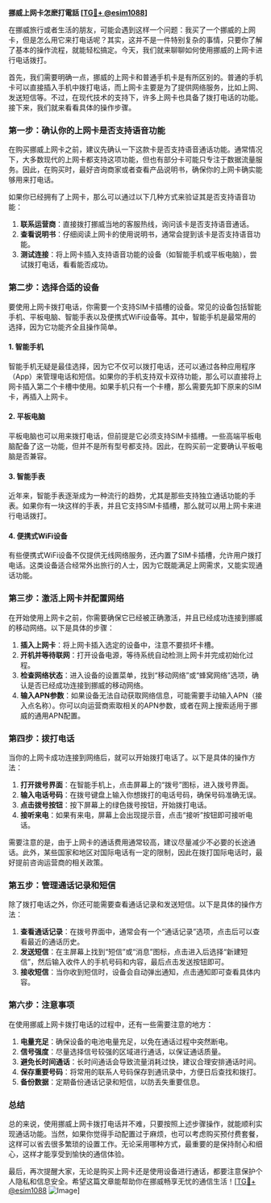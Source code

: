 **挪威上网卡怎麽打電話 [[TG💪+ @esim1088](https://t.me/s/esim1088)]**

在挪威旅行或者生活的朋友，可能会遇到这样一个问题：我买了一个挪威的上网卡，但是怎么用它来打电话呢？其实，这并不是一件特别复杂的事情，只要你了解了基本的操作流程，就能轻松搞定。今天，我们就来聊聊如何使用挪威的上网卡进行电话拨打。

首先，我们需要明确一点，挪威的上网卡和普通手机卡是有所区别的。普通的手机卡可以直接插入手机中拨打电话，而上网卡主要是为了提供网络服务，比如上网、发送短信等。不过，在现代技术的支持下，许多上网卡也具备了拨打电话的功能。接下来，我们就来看看具体的操作步骤。

### 第一步：确认你的上网卡是否支持语音功能

在购买挪威上网卡之前，建议先确认一下这款卡是否支持语音通话功能。通常情况下，大多数现代的上网卡都支持这项功能，但也有部分卡可能只专注于数据流量服务。因此，在购买时，最好咨询商家或者查看产品说明书，确保你的上网卡确实能够用来打电话。

如果你已经拥有了上网卡，那么可以通过以下几种方式来验证其是否支持语音功能：

1. **联系运营商**：直接拨打挪威当地的客服热线，询问该卡是否支持语音通话。
2. **查看说明书**：仔细阅读上网卡的使用说明书，通常会提到该卡是否支持语音功能。
3. **测试连接**：将上网卡插入支持语音功能的设备（如智能手机或平板电脑），尝试拨打电话，看看能否成功。

### 第二步：选择合适的设备

要使用上网卡拨打电话，你需要一个支持SIM卡插槽的设备。常见的设备包括智能手机、平板电脑、智能手表以及便携式WiFi设备等。其中，智能手机是最常用的选择，因为它功能齐全且操作简单。

#### 1. 智能手机
智能手机无疑是最佳选择，因为它不仅可以拨打电话，还可以通过各种应用程序（App）来管理电话和短信。如果你的手机支持双卡双待功能，那么可以直接将上网卡插入第二个卡槽中使用。如果手机只有一个卡槽，那么需要先卸下原来的SIM卡，再插入上网卡。

#### 2. 平板电脑
平板电脑也可以用来拨打电话，但前提是它必须支持SIM卡插槽。一些高端平板电脑配备了这一功能，但并不是所有型号都支持。因此，在购买前一定要确认平板电脑是否兼容。

#### 3. 智能手表
近年来，智能手表逐渐成为一种流行的趋势，尤其是那些支持独立通话功能的手表。如果你有一块这样的手表，并且它支持SIM卡插槽，那么就可以用上网卡来进行电话拨打。

#### 4. 便携式WiFi设备
有些便携式WiFi设备不仅提供无线网络服务，还内置了SIM卡插槽，允许用户拨打电话。这类设备适合经常外出旅行的人士，因为它既能满足上网需求，又能实现通话功能。

### 第三步：激活上网卡并配置网络

在开始使用上网卡之前，你需要确保它已经被正确激活，并且已经成功连接到挪威的移动网络。以下是具体的步骤：

1. **插入上网卡**：将上网卡插入选定的设备中，注意不要损坏卡槽。
2. **开机并等待联网**：打开设备电源，等待系统自动检测上网卡并完成初始化过程。
3. **检查网络状态**：进入设备的设置菜单，找到“移动网络”或“蜂窝网络”选项，确认是否已经成功连接到挪威的移动网络。
4. **输入APN参数**：如果设备无法自动获取网络信息，可能需要手动输入APN（接入点名称）。你可以向运营商索取相关的APN参数，或者在网上搜索适用于挪威的通用APN配置。

### 第四步：拨打电话

当你的上网卡成功连接到网络后，就可以开始拨打电话了。以下是具体的操作方法：

1. **打开拨号界面**：在智能手机上，点击屏幕上的“拨号”图标，进入拨号界面。
2. **输入电话号码**：在拨号键盘上输入你想拨打的电话号码，确保号码准确无误。
3. **点击拨号按钮**：按下屏幕上的绿色拨号按钮，开始拨打电话。
4. **接听来电**：如果有来电，屏幕上会出现提示音，点击“接听”按钮即可接听电话。

需要注意的是，由于上网卡的通话费用通常较高，建议尽量减少不必要的长途通话。此外，某些国家和地区对国际电话有一定的限制，因此在拨打国际电话时，最好提前咨询运营商的相关政策。

### 第五步：管理通话记录和短信

除了拨打电话之外，你还可能需要查看通话记录和发送短信。以下是具体的操作方法：

1. **查看通话记录**：在拨号界面中，通常会有一个“通话记录”选项，点击后可以查看最近的通话历史。
2. **发送短信**：在主屏幕上找到“短信”或“消息”图标，点击进入后选择“新建短信”，然后输入收件人的手机号码和内容，最后点击发送按钮即可。
3. **接收短信**：当你收到短信时，设备会自动弹出通知，点击通知即可查看具体内容。

### 第六步：注意事项

在使用挪威上网卡拨打电话的过程中，还有一些需要注意的地方：

1. **电量充足**：确保设备的电池电量充足，以免在通话过程中突然断电。
2. **信号强度**：尽量选择信号较强的区域进行通话，以保证通话质量。
3. **避免长时间通话**：长时间通话会导致流量消耗过快，建议合理安排通话时间。
4. **保存重要号码**：将常用的联系人号码保存到通讯录中，方便日后查找和拨打。
5. **备份数据**：定期备份通话记录和短信，以防丢失重要信息。

### 总结

总的来说，使用挪威上网卡拨打电话并不难，只要按照上述步骤操作，就能顺利实现通话功能。当然，如果你觉得手动配置过于麻烦，也可以考虑购买预付费套餐，这样可以省去很多繁琐的设置工作。无论采用哪种方式，最重要的是保持耐心和细心，这样才能享受到愉快的通信体验。

最后，再次提醒大家，无论是购买上网卡还是使用设备进行通话，都要注意保护个人隐私和信息安全。希望这篇文章能帮助你在挪威畅享无忧的通信生活！[[TG💪+ @esim1088](https://t.me/s/esim1088) ![Image](https://i.postimg.cc/4NQfJmqS/Snipaste-2025-05-13-00-14-12.png)]